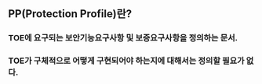 ## PP(Protection Profile)란?
### TOE에 요구되는 보안기능요구사항 및 보증요구사항을 정의하는 문서.
### TOE가 구체적으로 어떻게 구현되어야 하는지에 대해서는 정의할 필요가 없다.
